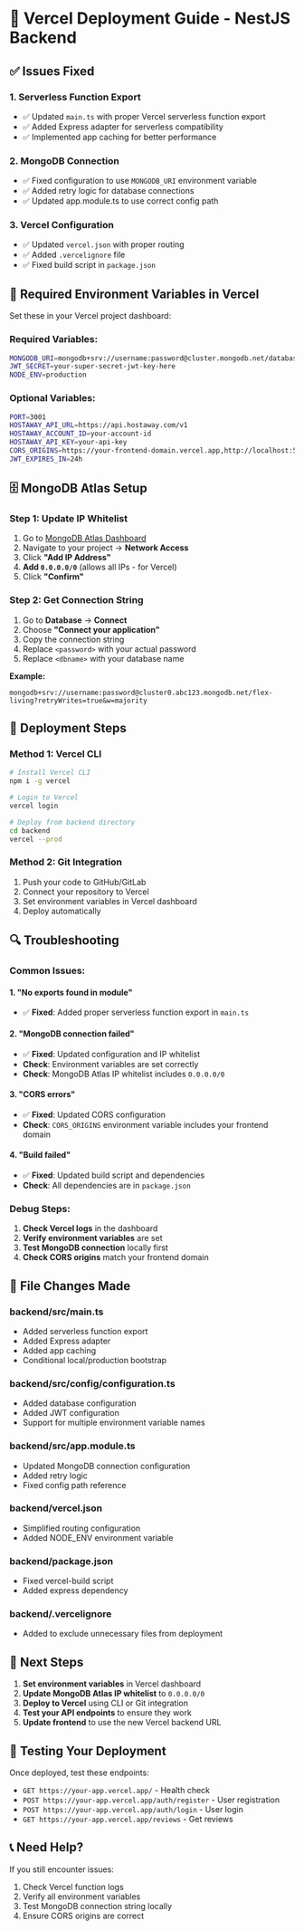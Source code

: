 # 🚀 Vercel Deployment Guide - NestJS Backend

## ✅ **Issues Fixed**

### 1. **Serverless Function Export**
- ✅ Updated `main.ts` with proper Vercel serverless function export
- ✅ Added Express adapter for serverless compatibility
- ✅ Implemented app caching for better performance

### 2. **MongoDB Connection**
- ✅ Fixed configuration to use `MONGODB_URI` environment variable
- ✅ Added retry logic for database connections
- ✅ Updated app.module.ts to use correct config path

### 3. **Vercel Configuration**
- ✅ Updated `vercel.json` with proper routing
- ✅ Added `.vercelignore` file
- ✅ Fixed build script in `package.json`

## 🔧 **Required Environment Variables in Vercel**

Set these in your Vercel project dashboard:

### **Required Variables:**
```bash
MONGODB_URI=mongodb+srv://username:password@cluster.mongodb.net/database-name?retryWrites=true&w=majority
JWT_SECRET=your-super-secret-jwt-key-here
NODE_ENV=production
```

### **Optional Variables:**
```bash
PORT=3001
HOSTAWAY_API_URL=https://api.hostaway.com/v1
HOSTAWAY_ACCOUNT_ID=your-account-id
HOSTAWAY_API_KEY=your-api-key
CORS_ORIGINS=https://your-frontend-domain.vercel.app,http://localhost:5173
JWT_EXPIRES_IN=24h
```

## 🗄️ **MongoDB Atlas Setup**

### **Step 1: Update IP Whitelist**
1. Go to [MongoDB Atlas Dashboard](https://cloud.mongodb.com)
2. Navigate to your project → **Network Access**
3. Click **"Add IP Address"**
4. **Add `0.0.0.0/0`** (allows all IPs - for Vercel)
5. Click **"Confirm"**

### **Step 2: Get Connection String**
1. Go to **Database** → **Connect**
2. Choose **"Connect your application"**
3. Copy the connection string
4. Replace `<password>` with your actual password
5. Replace `<dbname>` with your database name

**Example:**
```
mongodb+srv://username:password@cluster0.abc123.mongodb.net/flex-living?retryWrites=true&w=majority
```

## 🚀 **Deployment Steps**

### **Method 1: Vercel CLI**
```bash
# Install Vercel CLI
npm i -g vercel

# Login to Vercel
vercel login

# Deploy from backend directory
cd backend
vercel --prod
```

### **Method 2: Git Integration**
1. Push your code to GitHub/GitLab
2. Connect your repository to Vercel
3. Set environment variables in Vercel dashboard
4. Deploy automatically

## 🔍 **Troubleshooting**

### **Common Issues:**

#### **1. "No exports found in module"**
- ✅ **Fixed**: Added proper serverless function export in `main.ts`

#### **2. "MongoDB connection failed"**
- ✅ **Fixed**: Updated configuration and IP whitelist
- **Check**: Environment variables are set correctly
- **Check**: MongoDB Atlas IP whitelist includes `0.0.0.0/0`

#### **3. "CORS errors"**
- ✅ **Fixed**: Updated CORS configuration
- **Check**: `CORS_ORIGINS` environment variable includes your frontend domain

#### **4. "Build failed"**
- ✅ **Fixed**: Updated build script and dependencies
- **Check**: All dependencies are in `package.json`

### **Debug Steps:**
1. **Check Vercel logs** in the dashboard
2. **Verify environment variables** are set
3. **Test MongoDB connection** locally first
4. **Check CORS origins** match your frontend domain

## 📝 **File Changes Made**

### **backend/src/main.ts**
- Added serverless function export
- Added Express adapter
- Added app caching
- Conditional local/production bootstrap

### **backend/src/config/configuration.ts**
- Added database configuration
- Added JWT configuration
- Support for multiple environment variable names

### **backend/src/app.module.ts**
- Updated MongoDB connection configuration
- Added retry logic
- Fixed config path reference

### **backend/vercel.json**
- Simplified routing configuration
- Added NODE_ENV environment variable

### **backend/package.json**
- Fixed vercel-build script
- Added express dependency

### **backend/.vercelignore**
- Added to exclude unnecessary files from deployment

## 🎯 **Next Steps**

1. **Set environment variables** in Vercel dashboard
2. **Update MongoDB Atlas IP whitelist** to `0.0.0.0/0`
3. **Deploy to Vercel** using CLI or Git integration
4. **Test your API endpoints** to ensure they work
5. **Update frontend** to use the new Vercel backend URL

## 🔗 **Testing Your Deployment**

Once deployed, test these endpoints:
- `GET https://your-app.vercel.app/` - Health check
- `POST https://your-app.vercel.app/auth/register` - User registration
- `POST https://your-app.vercel.app/auth/login` - User login
- `GET https://your-app.vercel.app/reviews` - Get reviews

## 📞 **Need Help?**

If you still encounter issues:
1. Check Vercel function logs
2. Verify all environment variables
3. Test MongoDB connection string locally
4. Ensure CORS origins are correct
